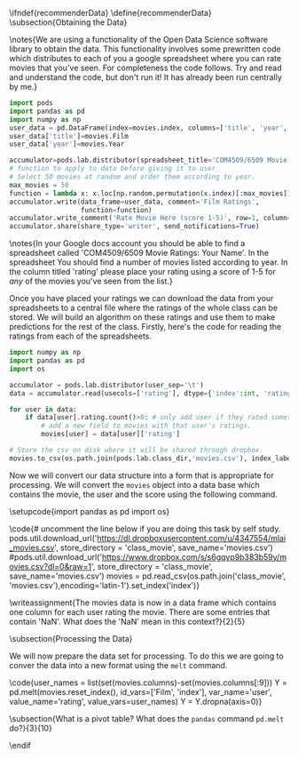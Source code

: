 \ifndef{recommenderData}
\define{recommenderData}
\subsection{Obtaining the Data}

\notes{We are using a functionality of the Open Data Science software library to obtain the data. This functionality involves some prewritten code which distributes to each of you a google spreadsheet where you can rate movies that you've seen. For completeness the code follows. Try and read and understand the code, but don't run it! It has already been run centrally by me.}

```python
import pods
import pandas as pd
import numpy as np
user_data = pd.DataFrame(index=movies.index, columns=['title', 'year', 'rating', 'prediction'])
user_data['title']=movies.Film
user_data['year']=movies.Year

accumulator=pods.lab.distributor(spreadsheet_title='COM4509/6509 Movie Ratings:', user_sep='\t')
# function to apply to data before giving it to user 
# Select 50 movies at random and order them according to year.
max_movies = 50
function = lambda x: x.loc[np.random.permutation(x.index)[:max_movies]].sort(columns='year')
accumulator.write(data_frame=user_data, comment='Film Ratings', 
                  function=function)
accumulator.write_comment('Rate Movie Here (score 1-5)', row=1, column=4)
accumulator.share(share_type='writer', send_notifications=True)
```

\notes{In your Google docs account you should be able to find a spreadsheet called 'COM4509/6509 Movie Ratings: Your Name'. In the spreadsheet You should find a number of movies listed according to year. In the column titled 'rating' please place your rating using a score of 1-5 for *any* of the movies you've seen from the list.}

Once you have placed your ratings we can download the data from your spreadsheets to a central file where the ratings of the whole class can be stored. We will build an algorithm on these ratings and use them to make predictions for the rest of the class. Firstly, here's the code for reading the ratings from each of the spreadsheets.

```python
import numpy as np
import pandas as pd
import os

accumulator = pods.lab.distributor(user_sep='\t')
data = accumulator.read(usecols=['rating'], dtype={'index':int, 'rating':np.float64}, header=2)

for user in data:
    if data[user].rating.count()>0: # only add user if they rated something
        # add a new field to movies with that user's ratings.
        movies[user] = data[user]['rating']

# Store the csv on disk where it will be shared through dropbox.
movies.to_csv(os.path.join(pods.lab.class_dir,'movies.csv'), index_label='index')
```

Now we will convert our data structure into a form that is appropriate for processing. We will convert the `movies` object into a data base which contains the movie, the user and the score using the following command.

\setupcode{import pandas as pd
import os}

\code{# uncomment the line below if you are doing this task by self study.
pods.util.download_url('https://dl.dropboxusercontent.com/u/4347554/mlai_movies.csv', store_directory = 'class_movie', save_name='movies.csv')
#pods.util.download_url('https://www.dropbox.com/s/s6gqvp9b383b59y/movies.csv?dl=0&raw=1', store_directory = 'class_movie', save_name='movies.csv')
movies = pd.read_csv(os.path.join('class_movie', 'movies.csv'),encoding='latin-1').set_index('index')}

\writeassignment{The movies data is now in a data frame which contains one column for each user rating the movie. There are some entries that contain 'NaN'. What does the 'NaN' mean in this context?}{2}{5}

\subsection{Processing the Data}

We will now prepare the data set for processing. To do this we are going to conver the data into a new format using the `melt` command.

\code{user_names = list(set(movies.columns)-set(movies.columns[:9]))
Y = pd.melt(movies.reset_index(), id_vars=['Film', 'index'], 
            var_name='user', value_name='rating', 
            value_vars=user_names)
Y = Y.dropna(axis=0)}

\subsection{What is a pivot table? What does the `pandas` command `pd.melt` do?}{3}{10}

\endif
